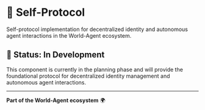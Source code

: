 # 🔗 Self-Protocol

Self-protocol implementation for decentralized identity and autonomous agent interactions in the World-Agent ecosystem.

## 🚧 Status: In Development

This component is currently in the planning phase and will provide the foundational protocol for decentralized identity management and autonomous agent interactions.

---

**Part of the World-Agent ecosystem** 🌍
